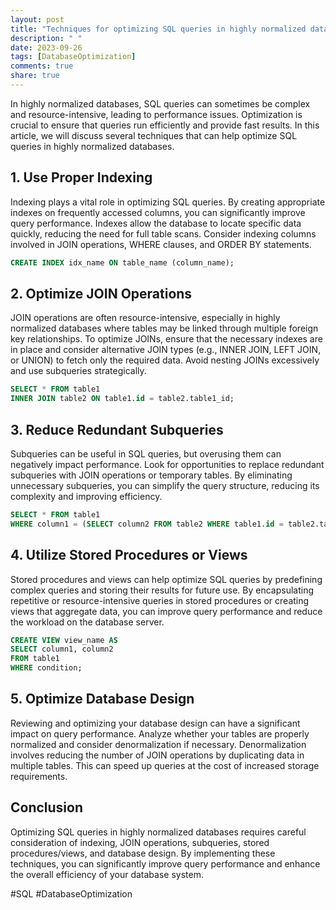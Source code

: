 ```yaml
---
layout: post
title: "Techniques for optimizing SQL queries in highly normalized databases"
description: " "
date: 2023-09-26
tags: [DatabaseOptimization]
comments: true
share: true
---
```


In highly normalized databases, SQL queries can sometimes be complex and resource-intensive, leading to performance issues. Optimization is crucial to ensure that queries run efficiently and provide fast results. In this article, we will discuss several techniques that can help optimize SQL queries in highly normalized databases.

## 1. Use Proper Indexing

Indexing plays a vital role in optimizing SQL queries. By creating appropriate indexes on frequently accessed columns, you can significantly improve query performance. Indexes allow the database to locate specific data quickly, reducing the need for full table scans. Consider indexing columns involved in JOIN operations, WHERE clauses, and ORDER BY statements.

```sql
CREATE INDEX idx_name ON table_name (column_name);
```

## 2. Optimize JOIN Operations

JOIN operations are often resource-intensive, especially in highly normalized databases where tables may be linked through multiple foreign key relationships. To optimize JOINs, ensure that the necessary indexes are in place and consider alternative JOIN types (e.g., INNER JOIN, LEFT JOIN, or UNION) to fetch only the required data. Avoid nesting JOINs excessively and use subqueries strategically.

```sql
SELECT * FROM table1
INNER JOIN table2 ON table1.id = table2.table1_id;
```

## 3. Reduce Redundant Subqueries

Subqueries can be useful in SQL queries, but overusing them can negatively impact performance. Look for opportunities to replace redundant subqueries with JOIN operations or temporary tables. By eliminating unnecessary subqueries, you can simplify the query structure, reducing its complexity and improving efficiency.

```sql
SELECT * FROM table1
WHERE column1 = (SELECT column2 FROM table2 WHERE table1.id = table2.table1_id);
```

## 4. Utilize Stored Procedures or Views

Stored procedures and views can help optimize SQL queries by predefining complex queries and storing their results for future use. By encapsulating repetitive or resource-intensive queries in stored procedures or creating views that aggregate data, you can improve query performance and reduce the workload on the database server.

```sql
CREATE VIEW view_name AS
SELECT column1, column2
FROM table1
WHERE condition;
```

## 5. Optimize Database Design

Reviewing and optimizing your database design can have a significant impact on query performance. Analyze whether your tables are properly normalized and consider denormalization if necessary. Denormalization involves reducing the number of JOIN operations by duplicating data in multiple tables. This can speed up queries at the cost of increased storage requirements.

## Conclusion

Optimizing SQL queries in highly normalized databases requires careful consideration of indexing, JOIN operations, subqueries, stored procedures/views, and database design. By implementing these techniques, you can significantly improve query performance and enhance the overall efficiency of your database system.

#SQL #DatabaseOptimization